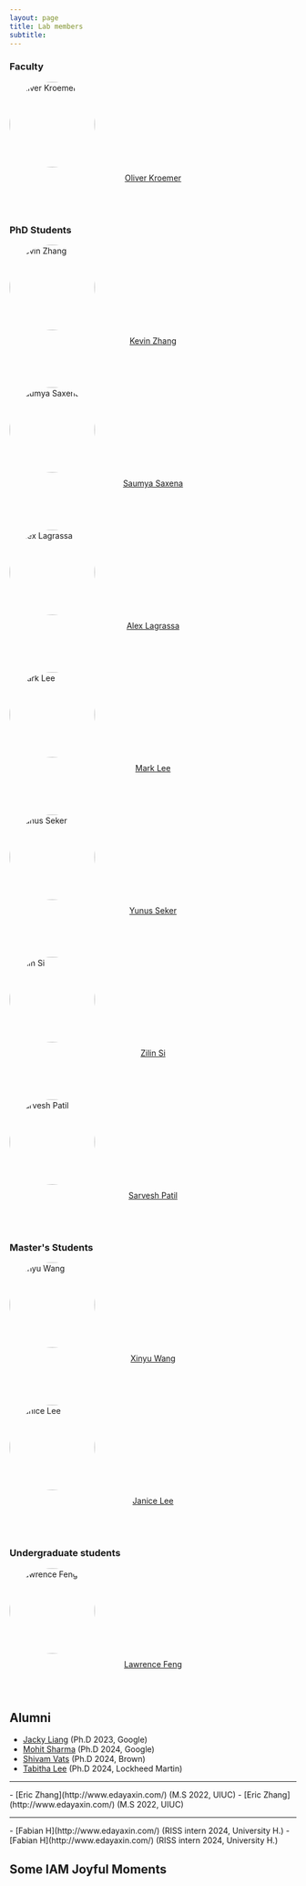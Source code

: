 ```yaml
---
layout: page
title: Lab members
subtitle: 
---
```


<style>
.member-photo {
  width: 150px;
  height: 150px;
  object-fit: cover;
  border-radius: 50%;
  margin-bottom: 10px;
}
.member-container {
  margin-bottom: 30px;
  height: 220px; /* Adjust this value as needed */
}
.member-name {
  display: block;
  text-align: center;
  word-wrap: break-word;
  width: 100%;
}
</style>

### Faculty

<div class="container-fluid">
  <div class="row">
    <div class="col-md-3 text-center member-container">
      <img class="member-photo" src="../img/members/oliver_kroemer_.jpg" alt="Oliver Kroemer" />
      <a class="member-name" href="https://www.ri.cmu.edu/ri-faculty/oliver-kroemer/">Oliver Kroemer</a>
    </div>
  </div>
</div>

### PhD Students

<div class="container-fluid">
  <div class="row">
    <div class="col-md-3 text-center member-container">
      <img class="member-photo" src="../img/members/kevin_zhang_.jpg" alt="Kevin Zhang" />
      <a class="member-name" href="https://www.linkedin.com/in/shashwat-1singh/">Kevin Zhang</a>
    </div>
    <div class="col-md-3 text-center member-container">
      <img class="member-photo" src="../img/members/saumya_saxena_.jpg" alt="Saumya Saxena" />
      <a class="member-name" href="https://www.linkedin.com/in/shashwat-1singh/">Saumya Saxena</a>
    </div>
    <div class="col-md-3 text-center member-container">
      <img class="member-photo" src="../img/members/alex_lagrassa_.jpg" alt="Alex Lagrassa" />
      <a class="member-name" href="https://www.linkedin.com/in/shashwat-1singh/">Alex Lagrassa</a>
    </div>
    <div class="col-md-3 text-center member-container">
      <img class="member-photo" src="../img/members/mark_lee_.jpg" alt="Mark Lee" />
      <a class="member-name" href="https://si-lynnn.github.io/">Mark Lee</a>
    </div>
    <div class="col-md-3 text-center member-container">
      <img class="member-photo" src="../img/members/yunus_seker.jpg" alt="Yunus Seker" />
      <a class="member-name" href="https://si-lynnn.github.io/">Yunus Seker</a>
    </div>
    <div class="col-md-3 text-center member-container">
      <img class="member-photo" src="../img/members/zilin_si_.jpg" alt="Zilin Si" />
      <a class="member-name" href="https://si-lynnn.github.io/">Zilin Si</a>
    </div>
    <div class="col-md-3 text-center member-container">
      <img class="member-photo" src="../img/members/sarvesh_.jpg" alt="Sarvesh Patil" />
      <a class="member-name" href="https://servo97.github.io/">Sarvesh Patil</a>
    </div>
  </div>
</div>

### Master's Students

<div class="container-fluid">
  <div class="row">
    <div class="col-md-3 text-center member-container">
      <img class="member-photo" src="../img/members/xinyu_wang_.jpg" alt="Xinyu Wang" />
      <a class="member-name" href="https://snibo.me">Xinyu Wang</a>
    </div>
    <div class="col-md-3 text-center member-container">
      <img class="member-photo" src="../img/members/janice_lee.png" alt="Janice Lee" />
      <a class="member-name" href="https://snibo.me">Janice Lee</a>
    </div>
  </div>
</div>

### Undergraduate students

<div class="container-fluid">
  <div class="row">
    <div class="col-md-3 text-center member-container">
      <img class="member-photo" src="../img/members/lawrence_feng.jpeg" alt="Lawrence Feng" />
      <a class="member-name" href="https://snibo.me">Lawrence Feng</a>
    </div>
  </div>
</div>

## Alumni

- [Jacky Liang](http://www.edayaxin.com/) (Ph.D 2023, Google)
- [Mohit Sharma](http://www.edayaxin.com/) (Ph.D 2024, Google)
- [Shivam Vats](http://www.edayaxin.com/) (Ph.D 2024, Brown)
- [Tabitha Lee](http://www.edayaxin.com/) (Ph.D 2024, Lockheed Martin)
<hr>
- [Eric Zhang](http://www.edayaxin.com/) (M.S 2022, UIUC)
- [Eric Zhang](http://www.edayaxin.com/) (M.S 2022, UIUC)
<hr>
- [Fabian H](http://www.edayaxin.com/) (RISS intern 2024, University H.)
- [Fabian H](http://www.edayaxin.com/) (RISS intern 2024, University H.)

<style>
/* Added styles for the slideshow */
.slideshow-container {
  max-width: 1000px;
  position: relative;
  margin: auto;
}
.slideshow-image {
  width: 100%;
  height: 400px;
  object-fit: cover;
  display: none;
  opacity: 0;
  transition: opacity 0.5s ease-in-out;
}
.slideshow-image.active {
  display: block;
  opacity: 1;
}
</style>

## Some IAM Joyful Moments


<div class="slideshow-container">
  <img class="slideshow-image" src="../img/lab/lab_pic_11_16_2019.jpg" alt="Lab Photo 1">
  <img class="slideshow-image" src="../img/lab/lab_pic_5_1_2019.jpg" alt="Lab Photo 2">
</div>

<script>
document.addEventListener('DOMContentLoaded', function() {
  const images = document.querySelectorAll('.slideshow-image');
  let currentIndex = 0;

  function nextSlide() {
    images[currentIndex].classList.remove('active');
    currentIndex = (currentIndex + 1) % images.length;
    images[currentIndex].classList.add('active');
  }

  setInterval(nextSlide, 3000); // Change slide every 3 seconds
});
</script>

